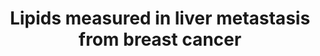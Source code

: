 ---
annotations:
- id: PW:0000010
  parent: classic metabolic pathway
  type: Pathway Ontology
  value: lipid metabolic pathway
- id: DOID:1612
  parent: disease of cellular proliferation
  type: Disease Ontology
  value: breast cancer
authors:
- Chris
- DeSl
- Egonw
- AlexanderPico
- Khanspers
- Fehrhart
description: These pathways show lipids involved in the liver metastasis from breast
  cancer. In many conversions of these metabolites the proteins which catalyse these
  reactions are unknown because of the limited research in this field.
last-edited: 2019-11-29
organisms:
- Mus musculus
redirect_from:
- /index.php/Pathway:WP4627
- /instance/WP4627
- /instance/WP4627_r108158
revision: r108158
schema-jsonld:
- '@context': https://schema.org/
  '@id': https://wikipathways.github.io/pathways/WP4627.html
  '@type': Dataset
  creator:
    '@type': Organization
    name: WikiPathways
  description: These pathways show lipids involved in the liver metastasis from breast
    cancer. In many conversions of these metabolites the proteins which catalyse these
    reactions are unknown because of the limited research in this field.
  keywords:
  - (5Z,8Z,11Z,14Z)-eicosatetraenoyl-CoA
  - (5Z,8Z,11Z,14Z,17Z)-eicosapentaenoyl-CoA(4-)
  - (9Z)-octa-decenoyl-CoA
  - (9Z)-octadecenoate
  - (9Z)-octadecenoyl-CoA
  - (9Z,12Z)-octadecadienoyl-CoA
  - 1,2-didodecanoyl-sn-glycero-3-phosphocholine
  - 1,2-dihexadecanoyl-sn-glycero-3-phospho-(1D-myo-inositol)
  - 1-(9Z-octadecenoyl)-2-(5Z,8Z,11Z,14Z-eicosatetraenoyl)-sn-glycero-3-phospho-1D-myo-inositol
  - 1-(9Z-octadecenoyl)-sn-glycero-3-phospho-(1D-myo-inositol)
  - 1-hexadecanoyl-2-(5Z,8Z,11Z,14Z-eicosatetraenoyl)-sn-glycero-3-phospho-D-myo-inositol
  - 1-hexadecanoyl-2-(9Z,12Z-octadecadienoyl)-sn-glycero-3-phospho-(1D-myo-inositol)
  - 1-hexadecanoyl-2-(9Z-octadecenoyl)-sn-glycero-3-phospho-(1D-myo-inositol)
  - 1-hexadecanoyl-2-dodecanoyl-sn-glycero-3-phospho-(1D-myo-inositol)
  - 1-hexadecanoyl-2-octadecanoyl-sn-glycero-3-phospho-(1D-myo-inositol)
  - 1-hexadecanoyl-sn-glycero-3-phospho-(1D-myo-inositol)
  - 1-octadecanoyl-2-(5Z,8Z,11Z,14Z,17Z-eicosapentaenoyl)-sn-glycero-3-phospho-1D-myo-inositol
  - 1-octadecanoyl-2-(9Z-octadecenoyl)-sn-glycero-3-cytidine-5ÃŠÂ¼-diphosphate
  - 1-octadecanoyl-2-(9Z-octadecenoyl)-sn-glycero-3-phosphate
  - 1-octadecanoyl-2-(9Z-octadecenoyl)-sn-glycerol
  - 1-octadecanoyl-sn-glycero-3-phosphate
  - 1-octadecanoyl-sn-glycero-3-phospho-(1D-myo-inositol)
  - 2-dodecanoyl-sn-glycero-3-phosphocholine
  - ABHD5
  - All-trans-retinol
  - CoA
  - Coenzyme A(4-)
  - Diacylglycerol kinase zeta
  - Lecithin retinol acyltransferase
  - Lysophospholipid acyltransferase 7
  - Phosphatidate cytidylyl-transferase 1
  - Phosphatidate phosphatase LPIN1
  - all-trans-retinyl dodecanoate
  - amino acid residue
  - dodecanoyl-CoA
  - hexadecanoyl-CoA
  - octadecanoyl-CoA
  - sn-glycero-3-phospho-1D-myo-inositol
  license: CC0
  name: ' Lipids measured in liver metastasis from breast cancer'
seo: CreativeWork
title: ' Lipids measured in liver metastasis from breast cancer'
wpid: WP4627
---